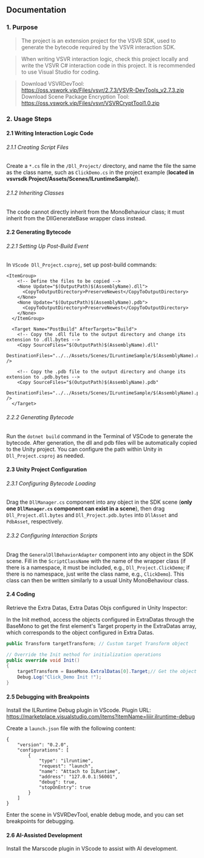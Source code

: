 ## Documentation ##

### 1. Purpose
>The project is an extension project for the VSVR SDK, used to generate the bytecode required by the VSVR interaction SDK.

>When writing VSVR interaction logic, check this project locally and write the VSVR C# interaction code in this project. It is recommended to use Visual Studio for coding.

>Download VSVRDevTool: https://oss.vswork.vip/Files/vsvr/2.7.3/VSVR-DevTools_v2.7.3.zip
>Download Scene Package Encryption Tool: https://oss.vswork.vip/Files/vsvr/VSVRCryptTool1.0.zip

### 2. Usage Steps
#### 2.1 Writing Interaction Logic Code
###### 2.1.1 Creating Script Files
Create a `*.cs` file in the `/Dll_Project/` directory, and name the file the same as the class name, such as `ClickDemo.cs` in the project example (**located in vsvrsdk Project/Assets/Scenes/ILruntimeSample/**).

###### 2.1.2 Inheriting Classes
The code cannot directly inherit from the MonoBehaviour class; it must inherit from the DllGenerateBase wrapper class instead.

#### 2.2 Generating Bytecode
###### 2.2.1 Setting Up Post-Build Event
In `VScode Dll_Project.csproj`, set up post-build commands:
``` 
<ItemGroup>
    <!-- Define the files to be copied -->
    <None Update="$(OutputPath)$(AssemblyName).dll">
      <CopyToOutputDirectory>PreserveNewest</CopyToOutputDirectory>
    </None>
    <None Update="$(OutputPath)$(AssemblyName).pdb">
      <CopyToOutputDirectory>PreserveNewest</CopyToOutputDirectory>
    </None>
  </ItemGroup>

  <Target Name="PostBuild" AfterTargets="Build">
    <!-- Copy the .dll file to the output directory and change its extension to .dll.bytes -->
    <Copy SourceFiles="$(OutputPath)$(AssemblyName).dll"
          DestinationFiles="../../Assets/Scenes/ILruntimeSample/$(AssemblyName).dll.bytes" />
          
    <!-- Copy the .pdb file to the output directory and change its extension to .pdb.bytes -->
    <Copy SourceFiles="$(OutputPath)$(AssemblyName).pdb"
          DestinationFiles="../../Assets/Scenes/ILruntimeSample/$(AssemblyName).pdb.bytes" />
  </Target>

```

###### 2.2.2 Generating Bytecode
Run the `dotnet build` command in the Terminal of VSCode to generate the bytecode. After generation, the dll and pdb files will be automatically copied to the Unity project. You can configure the path within Unity in `Dll_Project.csproj` as needed.

#### 2.3 Unity Project Configuration
###### 2.3.1 Configuring Bytecode Loading
Drag the `DllManager.cs` component into any object in the SDK scene (**only one `DllManager.cs` component can exist in a scene**), then drag `Dll_Project.dll.bytes` and `Dll_Project.pdb.bytes` into `DllAsset` and `PdbAsset`, respectively.

###### 2.3.2 Configuring Interaction Scripts
Drag the `GeneralDllBehaviorAdapter` component into any object in the SDK scene. Fill in the `ScriptClassName` with the name of the wrapper class (if there is a namespace, it must be included, e.g., `Dll_Project.ClickDemo`; if there is no namespace, just write the class name, e.g., `ClickDemo`). This class can then be written similarly to a usual Unity MonoBehaviour class.

#### 2.4 Coding

Retrieve the Extra Datas, Extra Datas Objs configured in Unity Inspector:

In the Init method, access the objects configured in ExtraDatas through the BaseMono to get the first element's Target property in the ExtraDatas array, which corresponds to the object configured in Extra Datas.

```csharp
public Transform targetTransform; // Custom target Transform object

// Override the Init method for initialization operations
public override void Init()
{
    targetTransform = BaseMono.ExtralDatas[0].Target;// Get the object dragged in the Unity Inspector window
    Debug.Log("Click_Demo Init !");
}
```

#### 2.5 Debugging with Breakpoints

Install the ILRuntime Debug plugin in VScode. Plugin URL: https://marketplace.visualstudio.com/items?itemName=liiir.ilruntime-debug

Create a `launch.json` file with the following content:
```
{
    "version": "0.2.0",
    "configurations": [
        {
            "type": "ilruntime",
            "request": "launch",
            "name": "Attach to ILRuntime",
            "address": "127.0.0.1:56001",
            "debug": true,
            "stopOnEntry": true
        }
    ]
}
```
Enter the scene in VSVRDevTool, enable debug mode, and you can set breakpoints for debugging.

#### 2.6 AI-Assisted Development

Install the Marscode plugin in VScode to assist with AI development.